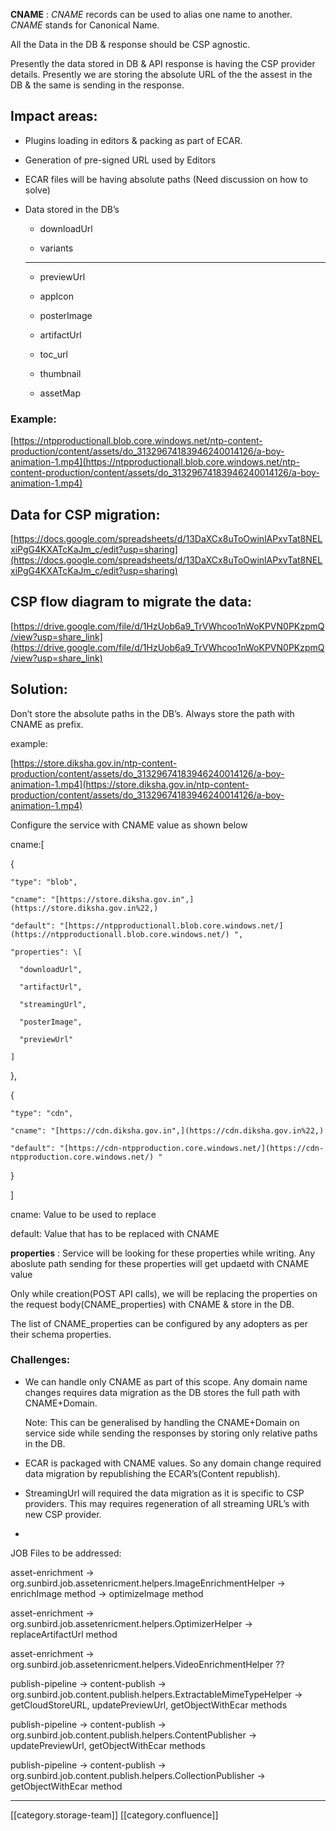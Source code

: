  **CNAME** :  _CNAME_  records can be used to alias one name to another.  _CNAME_  stands for Canonical Name.



All the Data in the DB & response should be CSP agnostic.

Presently the data stored in DB & API response is having the CSP provider details. Presently we are storing the absolute URL of the the assest in the DB & the same is sending in the response.


## Impact areas:

* Plugins loading in editors & packing as part of ECAR.


* Generation of pre-signed URL used by Editors


* ECAR files will be having absolute paths (Need discussion on how to solve)


* Data stored in the DB’s


    * downloadUrl



    
    * variants



    ----------------


    * previewUrl



    
    * appIcon



    
    * posterImage



    
    * artifactUrl



    
    * toc_url



    
    * thumbnail



    
    * assetMap



    




### Example: 
[https://ntpproductionall.blob.core.windows.net/ntp-content-production/content/assets/do_31329674183946240014126/a-boy-animation-1.mp4](https://ntpproductionall.blob.core.windows.net/ntp-content-production/content/assets/do_31329674183946240014126/a-boy-animation-1.mp4)




## Data for CSP migration:
[https://docs.google.com/spreadsheets/d/13DaXCx8uToOwinlAPxvTat8NELxiPgG4KXATcKaJm_c/edit?usp=sharing](https://docs.google.com/spreadsheets/d/13DaXCx8uToOwinlAPxvTat8NELxiPgG4KXATcKaJm_c/edit?usp=sharing)


## CSP flow diagram to migrate the data:
[https://drive.google.com/file/d/1HzUob6a9_TrVWhcoo1nWoKPVN0PKzpmQ/view?usp=share_link](https://drive.google.com/file/d/1HzUob6a9_TrVWhcoo1nWoKPVN0PKzpmQ/view?usp=share_link)




## Solution:
Don’t store the absolute paths in the DB’s. Always store the path with CNAME as prefix.

example:

[https://store.diksha.gov.in/ntp-content-production/content/assets/do_31329674183946240014126/a-boy-animation-1.mp4](https://store.diksha.gov.in/ntp-content-production/content/assets/do_31329674183946240014126/a-boy-animation-1.mp4)



Configure the service with CNAME value as shown below

cname:\[

  {

    "type": "blob",

    "cname": "[https://store.diksha.gov.in",](https://store.diksha.gov.in%22,)

    "default": "[https://ntpproductionall.blob.core.windows.net/](https://ntpproductionall.blob.core.windows.net/) ",

    "properties": \[

      "downloadUrl",

      "artifactUrl",

      "streamingUrl",

      "posterImage",

      "previewUrl"

    ]

  },

  {

    "type": "cdn",

    "cname": "[https://cdn.diksha.gov.in",](https://cdn.diksha.gov.in%22,)

    "default": "[https://cdn-ntpproduction.core.windows.net/](https://cdn-ntpproduction.core.windows.net/) "

  }

]



cname: Value to be used to replace

default: Value that has to be replaced with CNAME

 **properties** : Service will be looking for these properties while writing. Any aboslute path sending for these properties will get updaetd with CNAME value



Only while creation(POST API calls), we will be replacing the properties on the request body(CNAME_properties) with CNAME & store in the DB.

The list of CNAME_properties can be configured by any adopters as per their schema properties.




### Challenges:

* We can handle only CNAME as part of this scope. Any domain name changes requires data migration as the DB stores the full path with CNAME+Domain.

    Note: This can be generalised by handling the CNAME+Domain on service side while sending the responses by storing only relative paths in the DB.


* ECAR is packaged with CNAME values. So any domain change required data migration by republishing the ECAR’s(Content republish). 


* StreamingUrl will required the data migration as it is specific to CSP providers. This may requires regeneration of all streaming URL’s with new CSP provider.


* 







JOB Files to be addressed:

asset-enrichment -> org.sunbird.job.assetenricment.helpers.ImageEnrichmentHelper -> enrichImage method -> optimizeImage method

asset-enrichment -> org.sunbird.job.assetenricment.helpers.OptimizerHelper -> replaceArtifactUrl method

asset-enrichment -> org.sunbird.job.assetenricment.helpers.VideoEnrichmentHelper ??

publish-pipeline -> content-publish -> org.sunbird.job.content.publish.helpers.ExtractableMimeTypeHelper -> getCloudStoreURL, updatePreviewUrl, getObjectWithEcar methods

publish-pipeline -> content-publish -> org.sunbird.job.content.publish.helpers.ContentPublisher -> updatePreviewUrl, getObjectWithEcar methods

publish-pipeline -> content-publish -> org.sunbird.job.content.publish.helpers.CollectionPublisher -> getObjectWithEcar method









*****

[[category.storage-team]] 
[[category.confluence]] 
